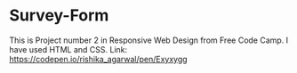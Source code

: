 # Survey-Form
This is Project number 2 in Responsive Web Design from Free Code Camp. I have used HTML and CSS.
Link: https://codepen.io/rishika_agarwal/pen/Exyxygg
